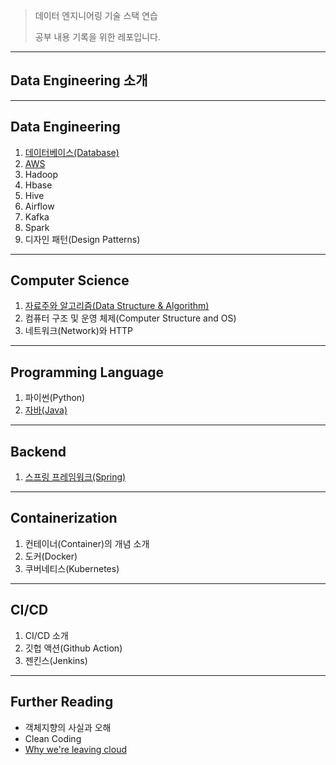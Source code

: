 > 데이터 엔지니어링 기술 스택 연습
>
> 공부 내용 기록을 위한 레포입니다.

---

## Data Engineering 소개









---

## Data Engineering

1. [데이터베이스(Database)](https://github.com/seungki1011/Data-Engineering/tree/main/database)
2. [AWS]()
3. Hadoop
4. Hbase
5. Hive
6. Airflow
7. Kafka
8. Spark
9. 디자인 패턴(Design Patterns)

---

## Computer Science

1. [자료주와 알고리즘(Data Structure & Algorithm)]()
2. 컴퓨터 구조 및 운영 체제(Computer Structure and OS)
3. 네트워크(Network)와 HTTP

---

## Programming Language

1. 파이썬(Python)
2. [자바(Java)](https://github.com/seungki1011/Data-Engineering/tree/main/java)

---

## Backend

1. [스프링 프레임워크(Spring)](https://github.com/seungki1011/Data-Engineering/tree/main/spring)

---

## Containerization

1. 컨테이너(Container)의 개념 소개
2. 도커(Docker)
3. 쿠버네티스(Kubernetes)

---

## CI/CD

1. CI/CD 소개
2. 깃헙 액션(Github Action)
3. 젠킨스(Jenkins)

---

## Further Reading

* 객체지향의 사실과 오해
* Clean Coding
* [Why we're leaving cloud](https://world.hey.com/dhh/why-we-re-leaving-the-cloud-654b47e0)
